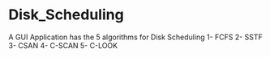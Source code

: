 # Disk_Scheduling
A GUI Application has the 5 algorithms for Disk Scheduling
1- FCFS
2- SSTF
3- CSAN
4- C-SCAN
5- C-LOOK
